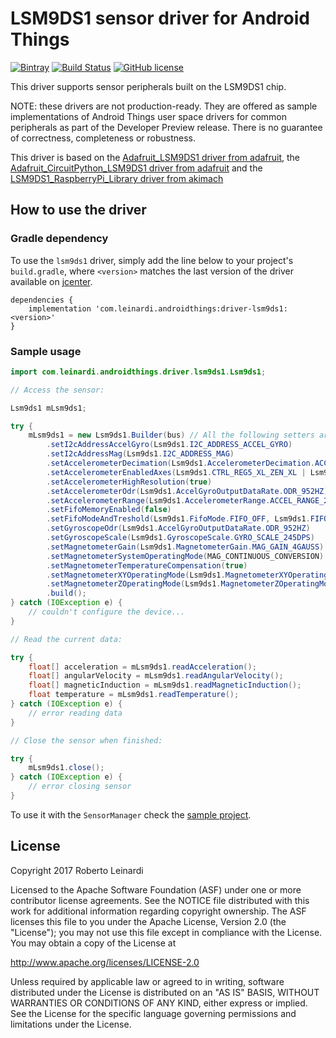 # LSM9DS1 sensor driver for Android Things

[![Bintray](https://img.shields.io/bintray/v/leinardi/androidthings/driver-lsm9ds1.svg?style=plastic)](https://bintray.com/leinardi/androidthings/driver-lsm9ds1)
[![Build Status](https://img.shields.io/travis/leinardi/androidthings-drivers/master.svg?style=plastic)](https://travis-ci.org/leinardi/androidthings-drivers)
[![GitHub license](https://img.shields.io/github/license/leinardi/androidthings-drivers.svg?style=plastic)](https://github.com/leinardi/androidthings-drivers/blob/master/LICENSE)

This driver supports sensor peripherals built on the LSM9DS1 chip.

NOTE: these drivers are not production-ready. They are offered as sample
implementations of Android Things user space drivers for common peripherals
as part of the Developer Preview release. There is no guarantee
of correctness, completeness or robustness.

This driver is based on the [Adafruit_LSM9DS1 driver from adafruit](https://github.com/adafruit/Adafruit_LSM9DS1),
the [Adafruit_CircuitPython_LSM9DS1 driver from adafruit](https://github.com/adafruit/Adafruit_CircuitPython_LSM9DS1)
and the [LSM9DS1_RaspberryPi_Library driver from akimach](https://github.com/akimach/LSM9DS1_RaspberryPi_Library)

## How to use the driver

### Gradle dependency

To use the `lsm9ds1` driver, simply add the line below to your project's `build.gradle`,
where `<version>` matches the last version of the driver available on [jcenter][jcenter].

```
dependencies {
    implementation 'com.leinardi.androidthings:driver-lsm9ds1:<version>'
}
```

### Sample usage

```java
import com.leinardi.androidthings.driver.lsm9ds1.Lsm9ds1;

// Access the sensor:

Lsm9ds1 mLsm9ds1;

try {
    mLsm9ds1 = new Lsm9ds1.Builder(bus) // All the following setters are optional
        .setI2cAddressAccelGyro(Lsm9ds1.I2C_ADDRESS_ACCEL_GYRO)
        .setI2cAddressMag(Lsm9ds1.I2C_ADDRESS_MAG)
        .setAccelerometerDecimation(Lsm9ds1.AccelerometerDecimation.ACCEL_DEC_0_SAMPLES)
        .setAccelerometerEnabledAxes(Lsm9ds1.CTRL_REG5_XL_ZEN_XL | Lsm9ds1.CTRL_REG5_XL_YEN_XL | Lsm9ds1.CTRL_REG5_XL_XEN_XL)
        .setAccelerometerHighResolution(true)
        .setAccelerometerOdr(Lsm9ds1.AccelGyroOutputDataRate.ODR_952HZ)
        .setAccelerometerRange(Lsm9ds1.AccelerometerRange.ACCEL_RANGE_2G)
        .setFifoMemoryEnabled(false)
        .setFifoModeAndTreshold(Lsm9ds1.FifoMode.FIFO_OFF, Lsm9ds1.FIFO_MAX_THRESHOLD)
        .setGyroscopeOdr(Lsm9ds1.AccelGyroOutputDataRate.ODR_952HZ)
        .setGyroscopeScale(Lsm9ds1.GyroscopeScale.GYRO_SCALE_245DPS)
        .setMagnetometerGain(Lsm9ds1.MagnetometerGain.MAG_GAIN_4GAUSS)
        .setMagnetometerSystemOperatingMode(MAG_CONTINUOUS_CONVERSION)
        .setMagnetometerTemperatureCompensation(true)
        .setMagnetometerXYOperatingMode(Lsm9ds1.MagnetometerXYOperatingMode.MAG_XY_OM_ULTRA_HIGH_PERFORMANCE)
        .setMagnetometerZOperatingMode(Lsm9ds1.MagnetometerZOperatingMode.MAG_Z_OM_ULTRA_HIGH_PERFORMANCE)
        .build();
} catch (IOException e) {
    // couldn't configure the device...
}

// Read the current data:

try {
    float[] acceleration = mLsm9ds1.readAcceleration();
    float[] angularVelocity = mLsm9ds1.readAngularVelocity();
    float[] magneticInduction = mLsm9ds1.readMagneticInduction();
    float temperature = mLsm9ds1.readTemperature();
} catch (IOException e) {
    // error reading data
}

// Close the sensor when finished:

try {
    mLsm9ds1.close();
} catch (IOException e) {
    // error closing sensor
}
```

To use it with the `SensorManager` check the [sample project](https://github.com/leinardi/androidthings-drivers/tree/lsm9ds1/sample-lsm9ds1).

## License

Copyright 2017 Roberto Leinardi

Licensed to the Apache Software Foundation (ASF) under one or more contributor
license agreements.  See the NOTICE file distributed with this work for
additional information regarding copyright ownership.  The ASF licenses this
file to you under the Apache License, Version 2.0 (the "License"); you may not
use this file except in compliance with the License.  You may obtain a copy of
the License at

  http://www.apache.org/licenses/LICENSE-2.0

Unless required by applicable law or agreed to in writing, software
distributed under the License is distributed on an "AS IS" BASIS, WITHOUT
WARRANTIES OR CONDITIONS OF ANY KIND, either express or implied.  See the
License for the specific language governing permissions and limitations under
the License.

[jcenter]: https://bintray.com/leinardi/androidthings/driver-lsm9ds1/_latestVersion
